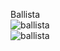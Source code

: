 Ballista<br/>![ballista](http://etc.usf.edu/clipart/79400/79420/79420_catapult_md.gif)<br/>![ballista](https://users.ece.cmu.edu/~koopman/ballista/pics/ballist1.gif)
